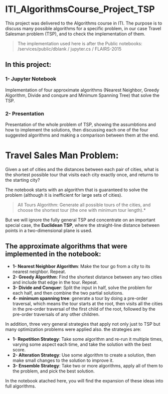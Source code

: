 # ITI_AlgorithmsCourse_Project_TSP


This project was delivered to the Algorithms course in ITI.
The purpose is to discuss many possible algorithms for  a specific problem, in our case Travel Salesman problem (TSP), and to check the implementation of them.

> The implementation used here is after the Public notebooks: /services/public/dblank / jupyter.cs / FLAIRS-2015

## In this project:
### 1- Jupyter Notebook
Implementation of four approximate algorithms (Nearest Neighbor, Greedy Algorithm, Divide and conqure and Minimum Spanning Tree) that solve the TSP.
### 2- Presentation 
Presentation of the whole problem of TSP, showing the assumbtions and how to implement the solutions, then discussing each one of the four suggested algorithms and making a comparison between them at the end.

# Travel Sales Man Problem: 
Given a set of cities and the distances between each pair of cities, what is the shortest possible tour that visits each city exactly once, and returns to the starting city?

The notebook starts with an algorithm that is guaranteed to solve the problem (although it is inefficient for large sets of cities).
> All Tours Algorithm: Generate all possible tours of the cities, and choose the shortest tour (the one with minimum tour length).*


But we will ignore the fully general TSP and concentrate on an important special case, the **Euclidean TSP**, where the straight-line distance between points in a two-dimensional plane is used.

## The approximate algorithms that were implemented in the notebook:

* **1- Nearest Neighbor Algorithm**: Make the tour go from a city to its nearest neighbor. Repeat.
* **2- Greedy Algorithm**: Find the shortest distance between any two cities and include that edge in the tour. Repeat.
* **3- Divide and Conquer**: Split the input in half, solve the problem for each half, and then combine the two partial solutions.
* **4- minimum spanning tree**: generate a tour by doing a pre-order traversal, which means the tour starts at the root, then visits all the cities in the pre-order traversal of the first child of the root, followed by the pre-order traversals of any other children.

In addition, three very general strategies that apply not only just to TSP but many optimization problems were applied also. the strategies are:

* **1- Repetition Strategy**: Take some algorithm and re-run it multiple times, varying some aspect each time, and take the solution with the best score.
* **2- Alteration Strategy**: Use some algorithm to create a solution, then make small changes to the solution to improve it.
* **3- Ensemble Strategy**: Take two or more algorithms, apply all of them to the problem, and pick the best solution.

In the notebook atached here, you will find the expansion of these ideas into full algorithms.

